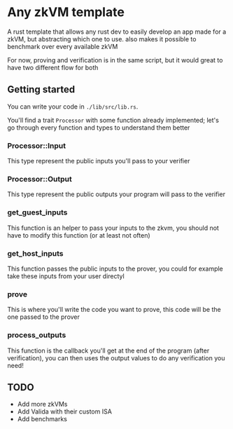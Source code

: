 # Any zkVM template
A rust template that allows any rust dev to easily develop an app made for a zkVM, but abstracting which one to use. also makes it possible to benchmark over every available zkVM

For now, proving and verification is in the same script, but it would great to have two different flow for both

## Getting started
You can write your code in `./lib/src/lib.rs`. 

You'll find a trait `Processor` with some function already implemented; let's go through every function and types to understand them better

### Processor::Input
This type represent the public inputs you'll pass to your verifier
### Processor::Output
This type represent the public outputs your program will pass to the verifier
### get_guest_inputs
This function is an helper to pass your inputs to the zkvm, you should not have to modify this function (or at least not often)
### get_host_inputs
This function passes the public inputs to the prover, you could for example take these inputs from your user directyl
### prove
This is where you'll write the code you want to prove, this code will be the one passed to the prover
### process_outputs
This function is the callback you'll get at the end of the program (after verification), you can then uses the output values to do any verification you need!

## TODO
- Add more zkVMs
- Add Valida with their custom ISA
- Add benchmarks
